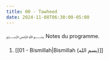 ```yaml
---
title: 00 - Tawheed
date: 2024-11-08T06:30:00-05:00
---
```


﷽
Notes du programme.

1. [[01 - Bismillah|Bismillah (بسم الله)]]

